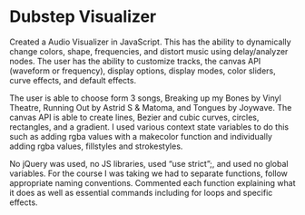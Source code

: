 # Dubstep Visualizer
Created a Audio Visualizer in JavaScript. This has the ability to dynamically change colors, shape, frequencies, and distort music using delay/analyzer nodes. The user has the ability to customize tracks, the canvas API (waveform or frequency), display options, display modes, color sliders, curve effects, and default effects.

The user is able to choose form 3 songs, Breaking up my Bones by Vinyl Theatre, Running Out by Astrid S & Matoma, and Tongues by Joywave. The canvas API is able to create lines, Bezier and cubic curves, circles, rectangles, and a gradient.  I used various context state variables to do this such as adding rgba values with a makecolor function and individually adding rgba values, fillstyles and strokestyles.

No jQuery was used, no JS libraries, used “use strict”;, and used no global variables. For the course I was taking we had to separate functions, follow appropriate naming conventions. Commented each function explaining what it does as well as essential commands including for loops and specific effects. 
